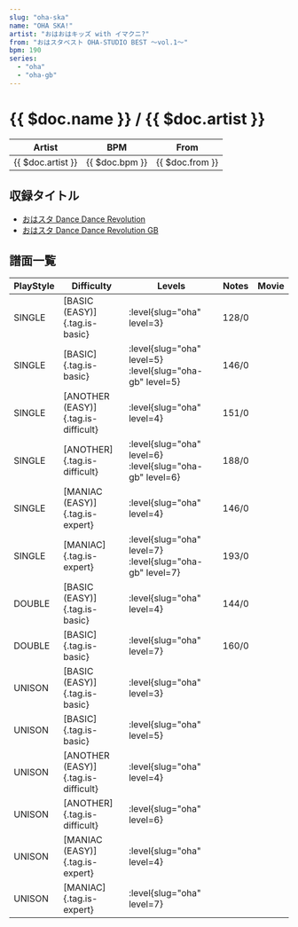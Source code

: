 ```yaml
---
slug: "oha-ska"
name: "OHA SKA!"
artist: "おはおはキッズ with イマクニ?"
from: "おはスタベスト OHA-STUDIO BEST ～vol.1～"
bpm: 190
series:
  - "oha"
  - "oha-gb"
---
```


# {{ $doc.name }} / {{ $doc.artist }}

|Artist|BPM|From|
|------|---|----|
|{{ $doc.artist }}|{{ $doc.bpm }}|{{ $doc.from }}|

## 収録タイトル

- [おはスタ Dance Dance Revolution](/series/oha/)
- [おはスタ Dance Dance Revolution GB](/series/oha-gb/)

## 譜面一覧

|PlayStyle|Difficulty|Levels|Notes|Movie|
|---------|----------|------|-----|-----|
|SINGLE|[BASIC (EASY)]{.tag.is-basic}|:level{slug="oha" level=3}|128/0||
|SINGLE|[BASIC]{.tag.is-basic}|:level{slug="oha" level=5} :level{slug="oha-gb" level=5}|146/0||
|SINGLE|[ANOTHER (EASY)]{.tag.is-difficult}|:level{slug="oha" level=4}|151/0||
|SINGLE|[ANOTHER]{.tag.is-difficult}|:level{slug="oha" level=6} :level{slug="oha-gb" level=6}|188/0||
|SINGLE|[MANIAC (EASY)]{.tag.is-expert}|:level{slug="oha" level=4}|146/0||
|SINGLE|[MANIAC]{.tag.is-expert}|:level{slug="oha" level=7} :level{slug="oha-gb" level=7}|193/0||
|DOUBLE|[BASIC (EASY)]{.tag.is-basic}|:level{slug="oha" level=4}|144/0||
|DOUBLE|[BASIC]{.tag.is-basic}|:level{slug="oha" level=7}|160/0||
|UNISON|[BASIC (EASY)]{.tag.is-basic}|:level{slug="oha" level=3}|||
|UNISON|[BASIC]{.tag.is-basic}|:level{slug="oha" level=5}|||
|UNISON|[ANOTHER (EASY)]{.tag.is-difficult}|:level{slug="oha" level=4}|||
|UNISON|[ANOTHER]{.tag.is-difficult}|:level{slug="oha" level=6}|||
|UNISON|[MANIAC (EASY)]{.tag.is-expert}|:level{slug="oha" level=4}|||
|UNISON|[MANIAC]{.tag.is-expert}|:level{slug="oha" level=7}|||
